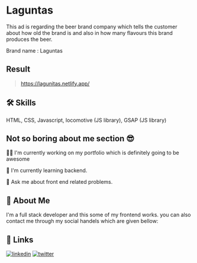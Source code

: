 
# Laguntas

This ad is regarding the beer brand company which tells the customer about how old the brand is and also in how many flavours this brand produces the beer.

Brand name : Laguntas



## Result

> https://lagunitas.netlify.app/


## 🛠 Skills
HTML, CSS, Javascript, locomotive (JS library),  GSAP (JS library)


## Not so boring about me section 😎
👩‍💻 I'm currently working on my portfolio which is definitely going to be awesome

🧠 I'm currently learning backend.

💬 Ask me about front end related problems.


## 🚀 About Me
I'm a full stack developer and this some of my frontend works.
you can also contact me through my social handels which are given bellow:


## 🔗 Links
[![linkedin](https://img.shields.io/badge/linkedin-0A66C2?style=for-the-badge&logo=linkedin&logoColor=white)](https://bit.ly/3SmXBP3)
[![twitter](https://img.shields.io/badge/twitter-1DA1F2?style=for-the-badge&logo=twitter&logoColor=white)](https://bit.ly/3BTFFnZ)

